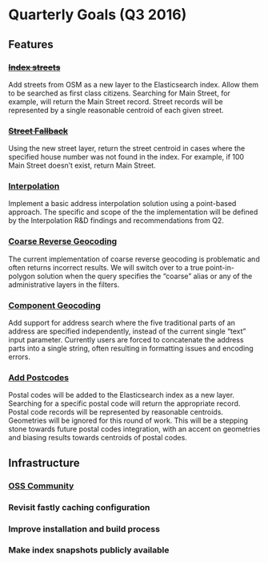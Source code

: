 # Quarterly Goals (Q3 2016)

## Features

### [~~Index streets~~](https://github.com/pelias/pelias/issues/375)
Add streets from OSM as a new layer to the Elasticsearch index. Allow them to be searched as first class citizens. Searching for Main Street, for example, will return the Main Street record. Street records will be represented by a single reasonable centroid of each given street.

### [~~Street Fallback~~](https://github.com/pelias/pelias/issues/380)
Using the new street layer, return the street centroid in cases where the specified house number was not found in the index. For example, if 100 Main Street doesn’t exist, return Main Street.

### [Interpolation](/milestones/interpolation/)
Implement a basic address interpolation solution using a point-based approach. The specific and scope of the the implementation will be defined by the Interpolation R&D findings and recommendations from Q2.

### [Coarse Reverse Geocoding](/milestones/coarse_reverse/)
The current implementation of coarse reverse geocoding is problematic and often returns incorrect results. We will switch over to a true point-in-polygon solution when the query specifies the “coarse” alias or any of the administrative layers in the filters.

### [Component Geocoding](/milestones/component_geocoding/)
Add support for address search where the five traditional parts of an address are specified independently, instead of the current single “text” input parameter. Currently users are forced to concatenate the address parts into a single string, often resulting in formatting issues and encoding errors.

### [Add Postcodes](https://github.com/pelias/pelias/milestone/30)
Postal codes will be added to the Elasticsearch index as a new layer. Searching for a specific postal code will return the appropriate record. Postal code records will be represented by reasonable centroids. Geometries will be ignored for this round of work. This will be a stepping stone towards future postal codes integration, with an accent on geometries and biasing results towards centroids of postal codes.

## Infrastructure

### [OSS Community](/milestones/community_building/)

### Revisit fastly caching configuration

### Improve installation and build process

### Make index snapshots publicly available
